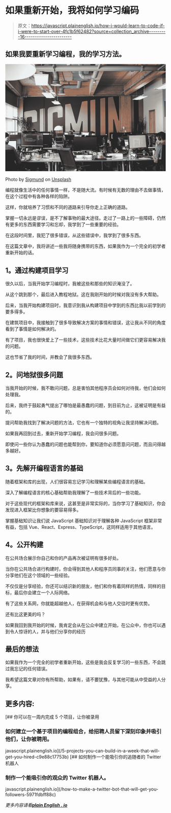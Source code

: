 # 如果重新开始，我将如何学习编码

> 原文：<https://javascript.plainenglish.io/how-i-would-learn-to-code-if-i-were-to-start-over-4fc1b5f62482?source=collection_archive---------16----------------------->

## 如果我要重新学习编程，我的学习方法。

![](img/61fc640d2808d93ef8d88c3553fc6319.png)

Photo by [Sigmund](https://unsplash.com/@sigmund?utm_source=medium&utm_medium=referral) on [Unsplash](https://unsplash.com?utm_source=medium&utm_medium=referral)

编程就像生活中的任何事情一样，不是随大流。有时候有无数的理由不去做事情，在这个过程中有各种各样的陷阱。

这样，你就培养了习惯和不同的道路来引导你走上正确的道路。

掌握一切永远是谬误，是不了解事物的最大途径。走过了一路上的一些障碍，仍然有更多的东西需要学习和忘却，我学到了一些重要的经验。

在这段时间里，我犯了很多错误，从这些错误中，我学到了很多东西。

在这篇文章中，我将讲述一些我将随身携带的东西，如果我作为一个完全的初学者重新开始的话。

## **1。通过构建项目学习**

很久以后，当我开始学习编程时，我被这些和那些的知识淹没了。

从这个跳到那个，最后进入教程地狱。这在我刚开始的时候对我没有多大帮助。

后来，当我开始构建项目时，我意识到我从构建项目中学到的东西比我以前学到的要多得多。

在建筑项目中，我接触到了很多导致解决方案的事情和错误，这让我从不同的角度看到了事情是如何解决的。

有了项目，我也很快爱上了一些技术，这些技术比花大量时间做它们更容易解决我的问题。

这也节省了我的时间，并教会了我很多东西。

## **2。问地狱很多问题**

当我开始的时候，我不敢问问题，总是害怕其他程序员会如何对待我，他们会如何处理我。

后来，我终于鼓起勇气提出了哪怕是最愚蠢的问题，到目前为止，这被证明是有益的。

提问帮助我找到了解决问题的方法，它也有一个独特的视角让我坚持解决问题。

如果我再回到过去，重新开始学习编程，我会问很多问题。

即使问一些你认为愚蠢的问题也能帮到你，要知道你必须愿意问问题，而且问得越多越好。

## **3。先解开编程语言的基础**

随着框架和库的出现，人们很容易忘记学习和理解某些编程语言的基础。

深入了解编程语言的核心基础帮助我理解了一些技术背后的一些功能。

对于这些现代的框架和库来说，这甚至是非常实际的，当你学习了基础知识，你会发现进入框架比你想象的要容易得多。

掌握基础知识让我们说 JavaScript 基础知识对于理解各种 JavaScript 框架非常有益，包括 Vue、React、Express、TypeScript，这同样适用于其他语言。

## **4。公开构建**

在公共场合展示你自己和你的产品再次被证明有很多好处。

当你在公共场合进行构建时，你会得到其他人和程序员同事的关注，他们愿意与你分享他们在这个领域的一些经验。

不仅仅是分享经验，你还可以结识新的朋友，他们和你有着同样的热情，同样的目标，最后你会建立一个人际网络。

有了这些关系网，你就能超越他人，在获得机会和与他人交往时更有优势。

还有比这更美的吗？

如果我回到我开始的时候，我肯定会从在公众中建立开始，在公众中，你也可以遇到令人惊讶的人，并与他们分享你的经历

## **最后的想法**

如果我作为一个完全的初学者重新开始，这些是我会反复学习的一些东西，不会跳过我忘记的任何错误。

我希望这篇文章对你有所帮助，如果有，请不要犹豫，与其他可能从中受益的人分享。

## **更多内容:**

[](/5-projects-you-can-build-in-a-week-that-will-get-you-hired-c9e88c17753b) [## 你可以在一周内完成 5 个项目，让你被录用

### 如何建立一个基于项目的编程组合，给招聘人员留下深刻印象并吸引他们，让你被聘用。

javascript.plainenglish.io](/5-projects-you-can-build-in-a-week-that-will-get-you-hired-c9e88c17753b) [](/how-to-make-a-twitter-bot-that-will-get-you-followers-5971fdbff88c) [## 如何制作一个能吸引你的追随者的 Twitter 机器人

### 制作一个能吸引你的观众的 Twitter 机器人。

javascript.plainenglish.io](/how-to-make-a-twitter-bot-that-will-get-you-followers-5971fdbff88c) 

*更多内容请看*[***plain English . io***](http://plainenglish.io/)